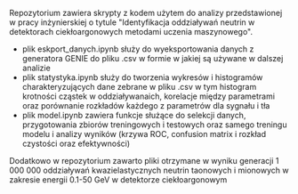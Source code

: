 Repozytorium zawiera skrypty z kodem użytem do analizy przedstawionej w pracy inżynierskiej o tytule "Identyfikacja oddziaływań neutrin w detektorach ciekłoargonowych metodami uczenia maszynowego".
- plik eskport_danych.ipynb służy do wyeksportowania danych z generatora GENIE do pliku .csv w formie w jakiej są używane w dalszej analizie
- plik statystyka.ipynb służy do tworzenia wykresów i histogramów charakteryzujących dane zebrane w pliku .csv w tym histogram krotności cząstek w oddziaływanaich, korelacje między parametrami oraz porównanie rozkładów każdego z parametrów dla sygnału i tła
- plik model.ipynb zawiera funkcje służące do selekcji danych, przygotowania zbiorów treningowych i testowych oraz samego treningu modelu i analizy wyników (krzywa ROC, confusion matrix i rozkład czystości oraz efektywności)

Dodatkowo w repozytorium zawarto pliki otrzymane w wyniku generacji 1 000 000 oddziaływań kwazielastycznych neutrin taonowych i mionowych w zakresie energii 0.1-50 GeV w detektorze ciekłoargonowym
